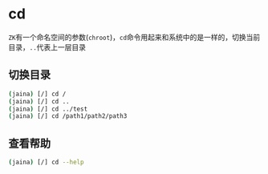 cd
========================
`ZK`有一个命名空间的参数(`chroot`)，`cd`命令用起来和系统中的是一样的，切换当前目录，`..`代表上一层目录

## 切换目录
```bash
(jaina) [/] cd /
(jaina) [/] cd ..
(jaina) [/] cd ../test
(jaina) [/] cd /path1/path2/path3
```

## 查看帮助
```bash
(jaina) [/] cd --help
```